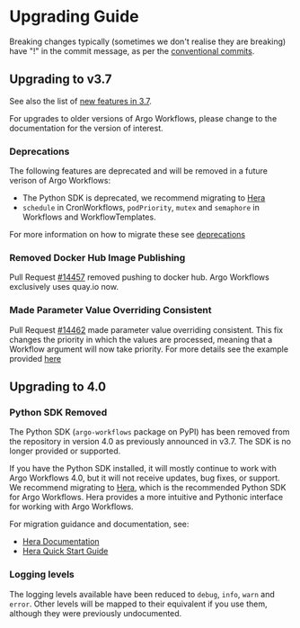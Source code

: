 # Upgrading Guide

Breaking changes  typically (sometimes we don't realise they are breaking) have "!" in the commit message, as per
the [conventional commits](https://www.conventionalcommits.org/en/v1.0.0/#summary).

## Upgrading to v3.7

See also the list of [new features in 3.7](new-features.md).

For upgrades to older versions of Argo Workflows, please change to the documentation for the version of interest.

### Deprecations

The following features are deprecated and will be removed in a future verison of Argo Workflows:

* The Python SDK is deprecated, we recommend migrating to [Hera](https://github.com/argoproj-labs/hera)
* `schedule` in CronWorkflows, `podPriority`, `mutex` and `semaphore` in Workflows and WorkflowTemplates.

For more information on how to migrate these see [deprecations](deprecations.md)

### Removed Docker Hub Image Publishing

Pull Request [#14457](https://github.com/argoproj/argo-workflows/pull/14457) removed pushing to docker hub.
Argo Workflows exclusively uses quay.io now.

### Made Parameter Value Overriding Consistent

Pull Request [#14462](https://github.com/argoproj/argo-workflows/pull/14462) made parameter value overriding consistent.
This fix changes the priority in which the values are processed, meaning that a Workflow argument will now take priority.
For more details see the example provided [here](https://github.com/argoproj/argo-workflows/issues/14426)

## Upgrading to 4.0

### Python SDK Removed

The Python SDK (`argo-workflows` package on PyPI) has been removed from the repository in version 4.0 as previously
announced in v3.7. The SDK is no longer provided or supported.

If you have the Python SDK installed, it will mostly continue to work with Argo Workflows 4.0, but it will not
receive updates, bug fixes, or support. We recommend migrating to [Hera](https://github.com/argoproj-labs/hera),
which is the recommended Python SDK for Argo Workflows. Hera provides a more intuitive and Pythonic interface for
working with Argo Workflows.

For migration guidance and documentation, see:

* [Hera Documentation](https://hera.readthedocs.io/)
* [Hera Quick Start Guide](https://hera.readthedocs.io/en/stable/walk-through/quick-start/)

### Logging levels

The logging levels available have been reduced to `debug`, `info`, `warn` and `error`.
Other levels will be mapped to their equivalent if you use them, although they were previously undocumented.
